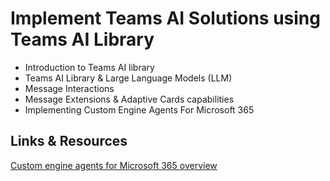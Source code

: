 # Implement Teams AI Solutions using Teams AI Library

- Introduction to Teams AI library
- Teams AI Library & Large Language Models (LLM)
- Message Interactions
- Message Extensions & Adaptive Cards capabilities
- Implementing Custom Engine Agents For Microsoft 365

## Links & Resources

[Custom engine agents for Microsoft 365 overview](https://learn.microsoft.com/en-us/microsoft-365-copilot/extensibility/overview-custom-engine-agent)